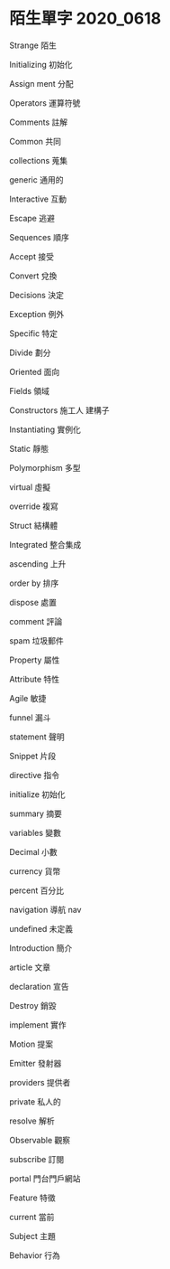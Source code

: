 # 陌生單字 2020_0618

Strange 陌生

Initializing 初始化

Assign ment 分配

Operators 運算符號

Comments 註解

Common 共同

collections 蒐集

generic 通用的

Interactive 互動

Escape 逃避

Sequences 順序

Accept 接受

Convert 兌換

Decisions 決定

Exception 例外

Specific 特定

Divide 劃分

Oriented 面向

Fields 領域

Constructors 施工人 建構子

Instantiating 實例化

Static 靜態

Polymorphism 多型

virtual 虛擬

override 複寫

Struct 結構體

Integrated 整合集成

ascending 上升

order by 排序

dispose 處置

comment 評論

spam 垃圾郵件

Property 屬性

Attribute 特性

Agile 敏捷

funnel 漏斗

statement 聲明

Snippet 片段

directive 指令

initialize 初始化

summary 摘要

variables 變數

Decimal 小數

currency 貨幣

percent 百分比

navigation 導航 nav

undefined 未定義

Introduction 簡介

article 文章

declaration 宣告

Destroy 銷毀

implement 實作

Motion 提案

Emitter 發射器

providers 提供者

private 私人的

resolve 解析

Observable 觀察

subscribe 訂閱

portal 門台門戶網站

Feature 特徵

current 當前

Subject 主題

Behavior 行為
